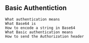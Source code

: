 ## Basic Authentiction
    What authentication means
    What Base64 is
    How to encode a string in Base64
    What Basic authentication means
    How to send the Authorization header

